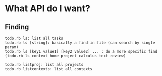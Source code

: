 What API do I want?
====================

Finding
-----------
	todo.rb ls: list all tasks
	todo.rb ls [string]: basically a find in file (can search by single param)
	todo.rb ls [key1 value1] [key2 value2] ... : do a more specific find (todo.rb ls context home project calculus text review)

	todo.rb listproj: list all projects
	todo.rb listcontexts: list all contexts
